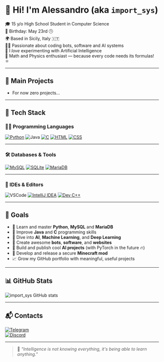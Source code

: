 <p align="center">

# 👋 Hi! I'm Alessandro (aka `import_sys`)

🎓 15 y/o High School Student in Computer Science  
📅 Birthday: May 23rd 🕒  
🌍 Based in Sicily, Italy 🇮🇹  
👨‍💻 Passionate about coding bots, software and AI systems  
🧠 I *love* experimenting with Artificial Intelligence  
📐 Math and Physics enthusiast — because every code needs its formulas! ⚛️

---

## 🚀 Main Projects

- For now zero projects...

---

## 🧠 Tech Stack

### 👨‍💻 Programming Languages

[![Python](https://img.shields.io/badge/-Python-3776AB?style=for-the-badge&logo=python&logoColor=white)](https://www.python.org/)
![Java](https://img.shields.io/badge/-Java-007396?style=for-the-badge&logo=java&logoColor=white)
[![C](https://img.shields.io/badge/-C-A8B9CC?style=for-the-badge&logo=c&logoColor=white)](https://en.wikipedia.org/wiki/C_(programming_language))
[![HTML](https://img.shields.io/badge/-HTML5-E34F26?style=for-the-badge&logo=html5&logoColor=white)](https://developer.mozilla.org/en-US/docs/Web/HTML)
[![CSS](https://img.shields.io/badge/-CSS3-1572B6?style=for-the-badge&logo=css3&logoColor=white)](https://developer.mozilla.org/en-US/docs/Web/CSS)

---

### 🛠️ Databases & Tools

[![MySQL](https://img.shields.io/badge/-MySQL-4479A1?style=for-the-badge&logo=mysql&logoColor=white)](https://www.mysql.com/)
[![SQLite](https://img.shields.io/badge/-SQLite-003B57?style=for-the-badge&logo=sqlite&logoColor=white)](https://www.sqlite.org/index.html)
[![MariaDB](https://img.shields.io/badge/-MariaDB-003545?style=for-the-badge&logo=mariadb&logoColor=white)](https://mariadb.org/)

---

### 🧰 IDEs & Editors

![VSCode](https://img.shields.io/badge/-VSCode-007ACC?style=for-the-badge&logo=visual-studio-code&logoColor=white)
[![IntelliJ IDEA](https://img.shields.io/badge/-IntelliJ_IDEA-000000?style=for-the-badge&logo=intellij-idea&logoColor=white)](https://www.jetbrains.com/idea/)
[![Dev C++](https://img.shields.io/badge/-DevC++-003B57?style=for-the-badge&logo=dev-dot-to&logoColor=white)](https://sourceforge.net/projects/orwelldevcpp/)

---

## 🎯 Goals

- 🔄 Learn and master **Python**, **MySQL** and **MariaDB**  
- 🔄 Improve **Java** and **C** programming skills  
- 🔄 Dive into **AI**, **Machine Learning**, and **Deep Learning**  
- 🔄 Create awesome **bots**, **software**, and **websites**  
- 🔄 Build and publish cool **AI projects** (with PyTorch in the future 🔥)  
- 🔄 Develop and release a secure **Minecraft mod**  
- 📈 Grow my GitHub portfolio with meaningful, useful projects

---

## 📊 GitHub Stats

![import_sys GitHub stats](https://github-readme-stats.vercel.app/api?username=importsys&show_icons=true&theme=tokyonight)

---

## 📬 Contacts

[![Telegram](https://img.shields.io/badge/Telegram-2CA5E0?style=for-the-badge&logo=telegram&logoColor=white)](https://t.me/itsamoduu)  
[![Discord](https://img.shields.io/badge/Discord-5865F2?style=for-the-badge&logo=discord&logoColor=white)](https://discordapp.com/users/importsyss)

---

> 🧠 *"Intelligence is not knowing everything, it's being able to learn anything."*

</p>
